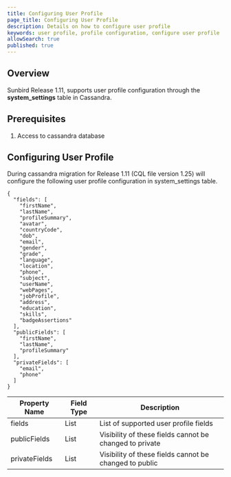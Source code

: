 ```yaml
---
title: Configuring User Profile 
page_title: Configuring User Profile 
description: Details on how to configure user profile 
keywords: user profile, profile configuration, configure user profile
allowSearch: true
published: true
---
```


## Overview

Sunbird Release 1.11, supports user profile configuration through the **system_settings** table in Cassandra.

## Prerequisites

1. Access to cassandra database

## Configuring User Profile 

During cassandra migration for Release 1.11 (CQL file version 1.25) will configure the following user profile configuration in system_settings table.

```
{
  "fields": [
    "firstName",
    "lastName",
    "profileSummary",
    "avatar",
    "countryCode",
    "dob",
    "email",
    "gender",
    "grade",
    "language",
    "location",
    "phone",
    "subject",
    "userName",
    "webPages",
    "jobProfile",
    "address",
    "education",
    "skills",
    "badgeAssertions"
  ],
  "publicFields": [
    "firstName",
    "lastName",
    "profileSummary"
  ],
  "privateFields": [
    "email",
    "phone"
  ]
}
```

Property Name  | Field Type  | Description
-------------- | ----------- | -----------
fields         | List        | List of supported user profile fields
publicFields   | List        | Visibility of these fields cannot be changed to private
privateFields  | List        | Visibility of these fields cannot be changed to public
